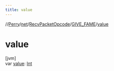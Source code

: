 ```yaml
---
title: value
---
```

//[Perry](../../../../index.html)/[net](../../index.html)/[RecvPacketOpcode](../index.html)/[GIVE_FAME](index.html)/[value](value.html)



# value



[jvm]\
var [value](value.html): [Int](https://kotlinlang.org/api/latest/jvm/stdlib/kotlin/-int/index.html)




